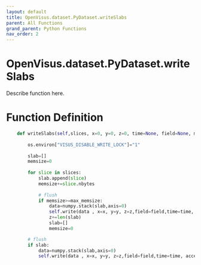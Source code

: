 ```yaml
---
layout: default
title: OpenVisus.dataset.PyDataset.writeSlabs
parent: All Functions
grand_parent: Python Functions
nav_order: 2
---
```


# OpenVisus.dataset.PyDataset.writeSlabs

Describe function here.

# Function Definition

```python
	def writeSlabs(self,slices, x=0, y=0, z=0, time=None, field=None, max_memsize=4*1024*1024*1024, access=None):
		
		os.environ["VISUS_DISABLE_WRITE_LOCK"]="1"
		
		slab=[]
		memsize=0
		
		for slice in slices:
			slab.append(slice)
			memsize+=slice.nbytes
			
			# flush
			if memsize>=max_memsize: 
				data=numpy.stack(slab,axis=0)
				self.write(data , x=x, y=y, z=z,field=field,time=time, access=access)
				z+=len(slab)
				slab=[]
				memsize=0

		# flush
		if slab: 
			data=numpy.stack(slab,axis=0)
			self.write(data , x=x, y=y, z=z,field=field,time=time, access=access)
```